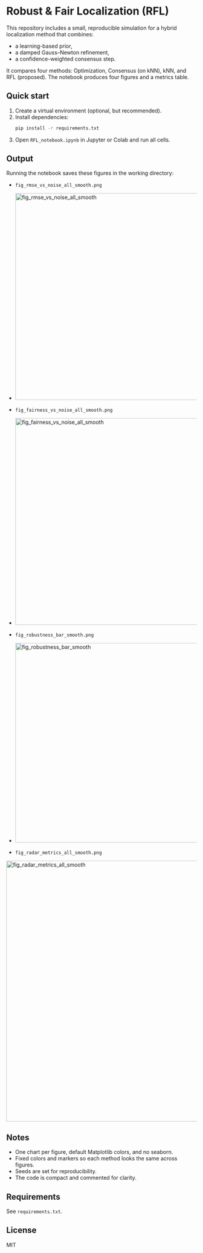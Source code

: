 

# Robust & Fair Localization (RFL)

This repository includes a small, reproducible simulation for a hybrid localization method that combines:
- a learning-based prior,
- a damped Gauss–Newton refinement,
- a confidence-weighted consensus step.

It compares four methods: Optimization, Consensus (on kNN), kNN, and RFL (proposed). The notebook produces four figures and a metrics table.

## Quick start
1. Create a virtual environment (optional, but recommended).
2. Install dependencies:
   ```bash
   pip install -r requirements.txt
   ```
3. Open `RFL_notebook.ipynb` in Jupyter or Colab and run all cells.

## Output
Running the notebook saves these figures in the working directory:
- `fig_rmse_vs_noise_all_smooth.png`
- <img width="855" height="547" alt="fig_rmse_vs_noise_all_smooth" src="https://github.com/user-attachments/assets/25465872-47fd-46ce-9513-20df059e8860" />

- `fig_fairness_vs_noise_all_smooth.png`
- <img width="855" height="547" alt="fig_fairness_vs_noise_all_smooth" src="https://github.com/user-attachments/assets/f434d868-3add-400b-b6a3-6b75bc06caa6" />

- `fig_robustness_bar_smooth.png`
- <img width="700" height="528" alt="fig_robustness_bar_smooth" src="https://github.com/user-attachments/assets/30b82d9f-e963-4d3c-b924-312b9a6332a2" />

- `fig_radar_metrics_all_smooth.png`
<img width="752" height="690" alt="fig_radar_metrics_all_smooth" src="https://github.com/user-attachments/assets/cc73b3f6-b63e-42b6-9321-5819d5754941" />

## Notes
- One chart per figure, default Matplotlib colors, and no seaborn.
- Fixed colors and markers so each method looks the same across figures.
- Seeds are set for reproducibility.
- The code is compact and commented for clarity.

## Requirements
See `requirements.txt`.

## License
MIT
